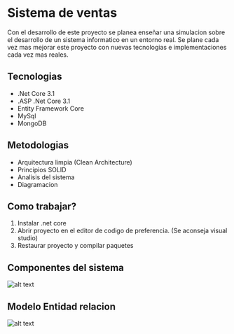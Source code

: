 # Sistema de ventas

Con el desarrollo de este proyecto se planea enseñar una simulacion sobre el desarrollo de un sistema informatico en un entorno real. Se plane cada vez mas mejorar este proyecto con nuevas tecnologias e implementaciones cada vez mas reales.

## Tecnologias
* .Net Core 3.1
* .ASP .Net Core 3.1
* Entity Framework Core
* MySql
* MongoDB

## Metodologias 
* Arquitectura limpia (Clean Architecture)
* Principios SOLID
* Analisis del sistema
* Diagramacion

## Como trabajar?
1. Instalar .net core
2. Abrir proyecto en el editor de codigo de preferencia. (Se aconseja visual studio)
3. Restaurar proyecto y compilar paquetes

## Componentes del sistema
![alt text](./docs/DiagramaComponentes.png)

## Modelo Entidad relacion
![alt text](./doc/MER.png)
